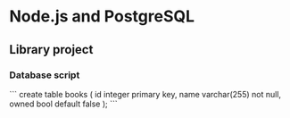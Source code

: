 <h1>Node.js and PostgreSQL</h1>
<h2>Library project</h2>

<h3>Database script</h3>
```
    create table books (
        id		integer primary key,
        name	varchar(255) not null,
        owned	bool default false
    );
```